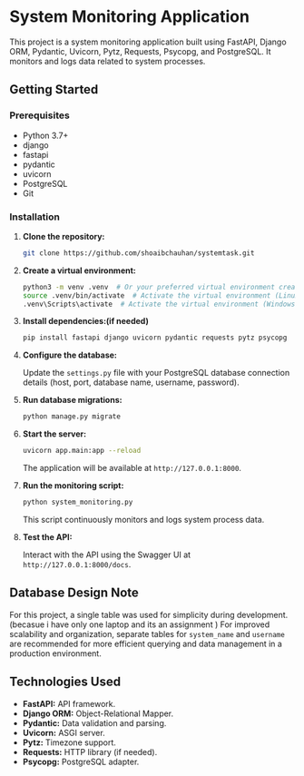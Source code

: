 # System Monitoring Application  

This project is a system monitoring application built using FastAPI, Django ORM, Pydantic, Uvicorn, Pytz, Requests, Psycopg, and PostgreSQL.  It monitors and logs data related to system processes.  

## Getting Started  

### Prerequisites  

*   Python 3.7+
*   django
*   fastapi
*   pydantic
*   uvicorn
*   PostgreSQL  
*   Git  

### Installation  

1.  **Clone the repository:**  

    ```bash  
    git clone https://github.com/shoaibchauhan/systemtask.git
    ```  

2.  **Create a virtual environment:**  

    ```bash  
    python3 -m venv .venv  # Or your preferred virtual environment creation method  
    source .venv/bin/activate  # Activate the virtual environment (Linux/macOS)  
    .venv\Scripts\activate  # Activate the virtual environment (Windows)  
    ```  

3.  **Install dependencies:(if needed)**  

    ```bash  
    pip install fastapi django uvicorn pydantic requests pytz psycopg  
    ```  

4.  **Configure the database:**  

    Update the `settings.py` file with your PostgreSQL database connection details (host, port, database name, username, password).  

5.  **Run database migrations:**  

    ```bash  
    python manage.py migrate  
    ```  

6.  **Start the server:**  

    ```bash  
    uvicorn app.main:app --reload  
    ```  
    The application will be available at `http://127.0.0.1:8000`.  

7.  **Run the monitoring script:**  

    ```bash  
    python system_monitoring.py  
    ```  
    This script continuously monitors and logs system process data.  

8.  **Test the API:**  

    Interact with the API using the Swagger UI at `http://127.0.0.1:8000/docs`.  


## Database Design Note  

For this project, a single table was used for simplicity during development.(becasue i have only one laptop and its an assignment )  For improved scalability and organization, separate tables for `system_name` and `username` are recommended for more efficient querying and data management in a production environment.  


## Technologies Used  

*   **FastAPI:**  API framework.  
*   **Django ORM:** Object-Relational Mapper.  
*   **Pydantic:** Data validation and parsing.  
*   **Uvicorn:** ASGI server.  
*   **Pytz:** Timezone support.  
*   **Requests:** HTTP library (if needed).  
*   **Psycopg:** PostgreSQL adapter.
